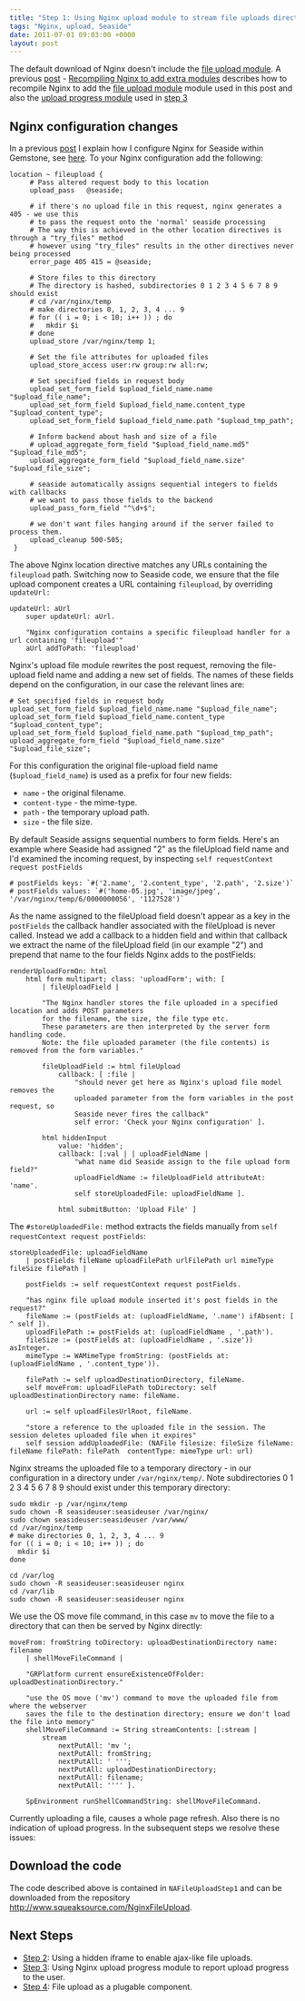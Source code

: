 ```yaml
---
title: "Step 1: Using Nginx upload module to stream file uploads directly to disk"
tags: "Nginx, upload, Seaside"
date: 2011-07-01 09:03:00 +0000
layout: post
---
```

The default download of Nginx doesn't include the [file upload module](http://www.grid.net.ru/nginx/upload.en.html). A previous  [post](/blog/compiling-nginx-to-add-extra-modules) - [Recompiling Nginx to add extra modules](/blog/compiling-nginx-to-add-extra-modules) describes how to recompile Nginx to add the [file upload module](http://www.grid.net.ru/nginx/upload.en.html) module used in this post and also the [upload progress module](http://wiki.nginx.org/NginxHttpUploadProgressModule) used in [step 3](File-upload-using-Nginx-and-Seaside---step-3)

## Nginx configuration changes
In a previous [post](/blog/2011/01/02/Installing-Gemstone-on-an-Amazon-EC2-Linux-instance/#configuringNginx) I explain how I configure Nginx for Seaside within Gemstone, see [here](/blog/2011/01/02/Installing-Gemstone-on-an-Amazon-EC2-Linux-instance/#configuringNginx). To your Nginx configuration add the following:

```
location ~ fileupload {
     # Pass altered request body to this location
     upload_pass   @seaside;

     # if there's no upload file in this request, nginx generates a 405 - we use this
     # to pass the request onto the 'normal' seaside processing
     # The way this is achieved in the other location directives is through a "try_files" method
     # however using "try_files" results in the other directives never being processed
     error_page 405 415 = @seaside;

     # Store files to this directory
     # The directory is hashed, subdirectories 0 1 2 3 4 5 6 7 8 9 should exist
     # cd /var/nginx/temp
     # make directories 0, 1, 2, 3, 4 ... 9
     # for (( i = 0; i < 10; i++ )) ; do
     #   mkdir $i
     # done
     upload_store /var/nginx/temp 1;

     # Set the file attributes for uploaded files
     upload_store_access user:rw group:rw all:rw;

     # Set specified fields in request body
     upload_set_form_field $upload_field_name.name "$upload_file_name";
     upload_set_form_field $upload_field_name.content_type "$upload_content_type";
     upload_set_form_field $upload_field_name.path "$upload_tmp_path";

     # Inform backend about hash and size of a file
     # upload_aggregate_form_field "$upload_field_name.md5" "$upload_file_md5";
     upload_aggregate_form_field "$upload_field_name.size" "$upload_file_size";

     # seaside automatically assigns sequential integers to fields with callbacks
     # we want to pass those fields to the backend
     upload_pass_form_field "^\d+$";

     # we don't want files hanging around if the server failed to process them.
     upload_cleanup 500-505;
 }
```

The above Nginx location directive matches any URLs containing the `fileupload` path. Switching now to Seaside code, we ensure that the file upload component creates a URL containing `fileupload`, by overriding `updateUrl:`

```smalltalk
updateUrl: aUrl
	super updateUrl: aUrl.

	"Nginx configuration contains a specific fileupload handler for a url containing 'fileupload'"
	aUrl addToPath: 'fileupload'
```

Nginx's upload file module rewrites the post request, removing the file-upload field name and adding a new set of fields. The names of these fields depend on the configuration, in our case the relevant lines are:

```
# Set specified fields in request body
upload_set_form_field $upload_field_name.name "$upload_file_name";
upload_set_form_field $upload_field_name.content_type "$upload_content_type";
upload_set_form_field $upload_field_name.path "$upload_tmp_path";
upload_aggregate_form_field "$upload_field_name.size" "$upload_file_size";
```

For this configuration the original file-upload field name (`$upload_field_name`) is used as a prefix for four new fields:

* `name` - the original filename.
* `content-type` - the mime-type.
* `path` - the temporary upload path.
* `size` - the file size.

By default Seaside assigns sequential numbers to form fields. Here's an example where Seaside had assigned "2" as the fileUpload field name and I'd examined the incoming request, by inspecting `self requestContext request postFields`

```
# postFields keys: `#('2.name', '2.content_type', '2.path', '2.size')`
# postFields values: `#('home-05.jpg', 'image/jpeg', '/var/nginx/temp/6/0000000056', '1127528')`
```

As the name assigned to the fileUpload field doesn't appear as a key in the `postFields` the callback handler associated with the fileUpload is never called. Instead we add a callback to a hidden field and within that callback  we extract the name of the fileUpload field (in our example "2") and prepend that name to the four fields Nginx adds to the postFields:

```smalltalk
renderUploadFormOn: html
	html form multipart; class: 'uploadForm'; with: [
		| fileUploadField |

		"The Nginx handler stores the file uploaded in a specified location and adds POST parameters
		for the filename, the size, the file type etc.
		These parameters are then interpreted by the server form handling code.
		Note: the file uploaded parameter (the file contents) is removed from the form variables."

		fileUploadField := html fileUpload
			callback: [ :file |
				"should never get here as Nginx's upload file model removes the
				uploaded parameter from the form variables in the post request, so
				Seaside never fires the callback"
				self error: 'Check your Nginx configuration' ].

		html hiddenInput
			value: 'hidden';
			callback: [:val | | uploadFieldName |
				"what name did Seaside assign to the file upload form field?"
				uploadFieldName := fileUploadField attributeAt: 'name'.
				self storeUploadedFile: uploadFieldName ].

        	html submitButton: 'Upload File' ]
```

The `#storeUploadedFile:` method extracts the fields manually from `self requestContext request postFields`:

```smalltalk
storeUploadedFile: uploadFieldName
 	| postFields fileName uploadFilePath urlFilePath url mimeType fileSize filePath |

	postFields := self requestContext request postFields.

	"has nginx file upload module inserted it's post fields in the request?"
	fileName := (postFields at: (uploadFieldName, '.name') ifAbsent: [ ^ self ]).
	uploadFilePath := postFields at: (uploadFieldName , '.path').
	fileSize := (postFields at: (uploadFieldName , '.size')) asInteger.
	mimeType := WAMimeType fromString: (postFields at: (uploadFieldName , '.content_type')).

	filePath := self uploadDestinationDirectory, fileName.
	self moveFrom: uploadFilePath toDirectory: self uploadDestinationDirectory name: fileName.

	url := self uploadFilesUrlRoot, fileName.		

	"store a reference to the uploaded file in the session. The session deletes uploaded file when it expires"
	self session addUploadedFile: (NAFile filesize: fileSize fileName: fileName filePath: filePath  contentType: mimeType url: url)
```

Nginx streams the uploaded file to a temporary directory - in our configuration in a directory under `/var/nginx/temp/`. Note subdirectories 0 1 2 3 4 5 6 7 8 9 should exist under this temporary directory:

```
sudo mkdir -p /var/nginx/temp
sudo chown -R seasideuser:seasideuser /var/nginx/
sudo chown seasideuser:seasideuser /var/www/
cd /var/nginx/temp
# make directories 0, 1, 2, 3, 4 ... 9
for (( i = 0; i < 10; i++ )) ; do
  mkdir $i
done

cd /var/log
sudo chown -R seasideuser:seasideuser nginx
cd /var/lib
sudo chown -R seasideuser:seasideuser nginx
```

We use the OS move file command, in this case `mv` to move the file to a directory that can then be served by Nginx directly:

```smalltalk
moveFrom: fromString toDirectory: uploadDestinationDirectory name: filename
	| shellMoveFileCommand |

	"GRPlatform current ensureExistenceOfFolder: uploadDestinationDirectory."

	"use the OS move ('mv') command to move the uploaded file from where the webserver
	saves the file to the destination directory; ensure we don't load the file into memory"
	shellMoveFileCommand := String streamContents: [:stream |
		stream
			nextPutAll: 'mv ';
			nextPutAll: fromString;
			nextPutAll: ' ''';
			nextPutAll: uploadDestinationDirectory;
			nextPutAll: filename;
			nextPutAll: '''' ].

	SpEnvironment runShellCommandString: shellMoveFileCommand.
```

Currently uploading a file, causes a whole page refresh. Also there is no indication of upload progress. In the subsequent steps we resolve these issues:

## Download the code
The code described above is contained in `NAFileUploadStep1` and can be downloaded from the repository http://www.squeaksource.com/NginxFileUpload.

## Next Steps
* [Step 2](File-upload-using-Nginx-and-Seaside---step-2): Using a hidden iframe to enable ajax-like file uploads.
* [Step 3](File-upload-using-Nginx-and-Seaside---step-3): Using Nginx upload progress module to report upload progress to the user.
* [Step 4](Step-4-File-upload-as-a-plugable-component): File upload as a plugable component.

